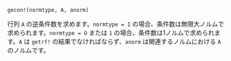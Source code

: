 ```
gecon!(normtype, A, anorm)
```

行列 `A` の逆条件数を求めます。`normtype = I` の場合、条件数は無限大ノルムで求められます。`normtype = O` または `1` の場合、条件数は1ノルムで求められます。`A` は `getrf!` の結果でなければならず、`anorm` は関連するノルムにおける `A` のノルムです。
